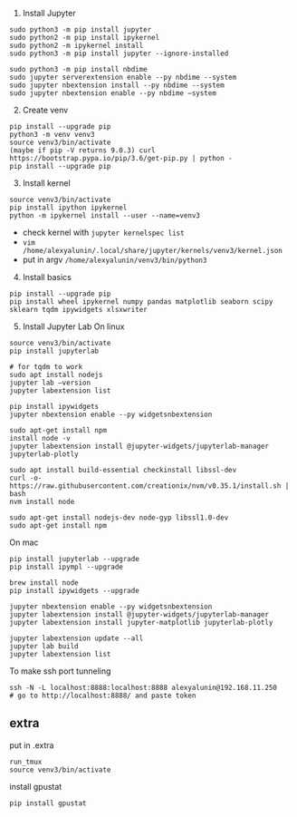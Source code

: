 
1. Install Jupyter
```
sudo python3 -m pip install jupyter 
sudo python2 -m pip install ipykernel
sudo python2 -m ipykernel install
sudo python3 -m pip install jupyter --ignore-installed

sudo python3 -m pip install nbdime
sudo jupyter serverextension enable --py nbdime --system
sudo jupyter nbextension install --py nbdime --system
sudo jupyter nbextension enable --py nbdime —system
```

2. Create venv
```
pip install --upgrade pip
python3 -m venv venv3
source venv3/bin/activate
(maybe if pip -V returns 9.0.3) curl https://bootstrap.pypa.io/pip/3.6/get-pip.py | python -
pip install --upgrade pip
```


3. Install kernel
```
source venv3/bin/activate
pip install ipython ipykernel
python -m ipykernel install --user --name=venv3
```
- check kernel with `jupyter kernelspec list`
- `vim /home/alexyalunin/.local/share/jupyter/kernels/venv3/kernel.json`
- put in argv `/home/alexyalunin/venv3/bin/python3`


4. Install basics
```
pip install --upgrade pip
pip install wheel ipykernel numpy pandas matplotlib seaborn scipy sklearn tqdm ipywidgets xlsxwriter
```

5. Install Jupyter Lab
On linux
```
source venv3/bin/activate
pip install jupyterlab

# for tqdm to work
sudo apt install nodejs
jupyter lab —version
jupyter labextension list

pip install ipywidgets
jupyter nbextension enable --py widgetsnbextension

sudo apt-get install npm
install node -v
jupyter labextension install @jupyter-widgets/jupyterlab-manager jupyterlab-plotly

sudo apt install build-essential checkinstall libssl-dev
curl -o- https://raw.githubusercontent.com/creationix/nvm/v0.35.1/install.sh | bash
nvm install node

sudo apt-get install nodejs-dev node-gyp libssl1.0-dev
sudo apt-get install npm
```
On mac
```
pip install jupyterlab --upgrade
pip install ipympl --upgrade

brew install node
pip install ipywidgets --upgrade

jupyter nbextension enable --py widgetsnbextension
jupyter labextension install @jupyter-widgets/jupyterlab-manager
jupyter labextension install jupyter-matplotlib jupyterlab-plotly

jupyter labextension update --all 
jupyter lab build 
jupyter labextension list
```
To make ssh port tunneling 
```
ssh -N -L localhost:8888:localhost:8888 alexyalunin@192.168.11.250
# go to http://localhost:8888/ and paste token
```


## extra
put in .extra
```
run_tmux
source venv3/bin/activate
```

install gpustat

 `pip install gpustat`
